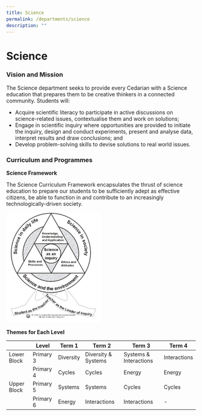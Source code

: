 ```yaml
---
title: Science
permalink: /departments/science
description: ""
---
```

# **Science**

### Vision and Mission

The Science department seeks to provide every Cedarian with a Science education that prepares them to be creative thinkers in a connected community. Students will:

*   Acquire scientific literacy to participate in active discussions on science-related issues, contextualise them and work on solutions;
*   Engage in scientific inquiry where opportunities are provided to initiate the inquiry, design and conduct experiments, present and analyse data, interpret results and draw conclusions; and
*   Develop problem-solving skills to devise solutions to real world issues.

### Curriculum and Programmes

**Science Framework**

The Science Curriculum Framework encapsulates the thrust of science education to prepare our students to be sufficiently adept as effective citizens, be able to function in and contribute to an increasingly technologically-driven society.

<img src="/images/Science%20Framework.png" 
     style="width:50%">


**Themes for Each Level**

|  	| Level 	| Term 1 	| Term 2 	| Term 3 	| Term 4 	|
|---	|---	|---	|---	|---	|---	|
| Lower Block 	| Primary 3 	| Diversity 	| Diversity & Systems 	| Systems & Interactions 	| Interactions 	|
|  	| Primary 4 	| Cycles  	| Cycles 	| Energy 	| Energy 	|
| Upper Block 	| Primary 5 	| Systems 	| Systems 	| Cycles 	| Cycles 	|
|  	| Primary 6 	| Energy 	| Interactions 	| Interactions 	| - 	|
